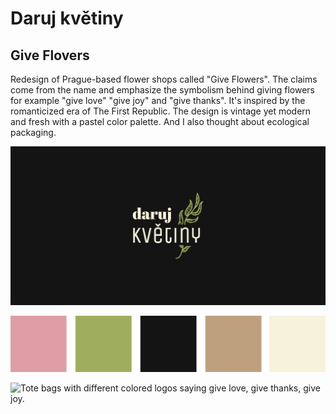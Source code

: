 # Daruj květiny
## Give Flovers


Redesign of Prague-based flower shops called "Give Flowers". The claims come from the name and emphasize the symbolism behind giving flowers for example "give love" "give joy" and "give thanks". It's inspired by the romanticized era of The First Republic. The design is vintage yet modern and fresh with a pastel color palette. And I also thought about ecological packaging.

![White logo on black background with a green branch with leaves. ](logo.jpg)

![A color palette of baby pink, fresh green, black, beige, and white. ](barvy.png)

![Tote bags with different colored logos saying give love, give thanks, give joy. ](plátěnky.png)
